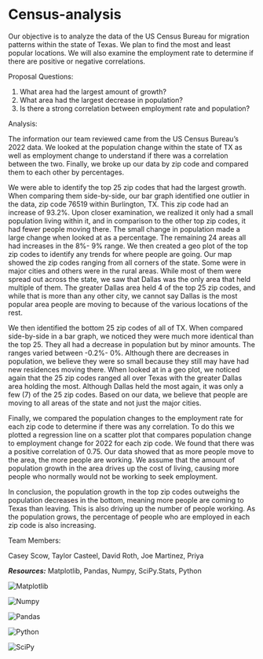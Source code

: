 # Census-analysis

Our objective is to analyze the data of the US Census Bureau for migration patterns within the state of Texas. 
We plan to find the most and least popular locations. We will also examine the employment rate to determine if there are positive or negative correlations.

Proposal Questions: 
1) What area had the largest amount of growth?
2) What area had the largest decrease in population?
3) Is there a strong correlation between employment rate and population?

Analysis:

The information our team reviewed came from the US Census Bureau’s 2022 data. We looked at the population change within the state of TX as well as employment change to understand if there was a correlation between the two. Finally, we broke up our data by zip code and compared them to each other by percentages. 

We were able to identify the top 25 zip codes that had the largest growth. When comparing them side-by-side, our bar graph identified one outlier in the data, zip code 76519 within Burlington, TX. This zip code had an increase of 93.2%. Upon closer examination, we realized it only had a small population living within it, and in comparison to the other top zip codes, it had fewer people moving there. The small change in population made a large change when looked at as a percentage. The remaining 24 areas all had increases in the 8%- 9% range. We then created a geo plot of the top zip codes to identify any trends for where people are going. Our map showed the zip codes ranging from all corners of the state. Some were in major cities and others were in the rural areas. While most of them were spread out across the state, we saw that Dallas was the only area that held multiple of them. The greater Dallas area held 4 of the top 25 zip codes, and while that is more than any other city, we cannot say Dallas is the most popular area people are moving to because of the various locations of the rest.

We then identified the bottom 25 zip codes of all of TX. When compared side-by-side in a bar graph, we noticed they were much more identical than the top 25. They all had a decrease in population but by minor amounts. The ranges varied between -0.2%- 0%. Although there are decreases in population, we believe they were so small because they still may have had new residences moving there. When looked at in a geo plot, we noticed again that the 25 zip codes ranged all over Texas with the greater Dallas area holding the most. Although Dallas held the most again, it was only a few (7) of the 25 zip codes. Based on our data, we believe that people are moving to all areas of the state and not just the major cities. 

Finally, we compared the population changes to the employment rate for each zip code to determine if there was any correlation. To do this we plotted a regression line on a scatter plot that compares population change to employment change for 2022 for each zip code. We found that there was a positive correlation of 0.75. Our data showed that as more people move to the area, the more people are working. We assume that the amount of population growth in the area drives up the cost of living, causing more people who normally would not be working to seek employment. 

In conclusion, the population growth in the top zip codes outweighs the population decreases in the bottom, meaning more people are coming to Texas than leaving. This is also driving up the number of people working. As the population grows, the percentage of people who are employed in each zip code is also increasing.   


Team Members:

Casey Scow, 
Taylor Casteel,
David Roth,
Joe Martinez,
Priya

***Resources:***
Matplotlib,
Pandas,
Numpy,
SciPy.Stats,
Python

![Matplotlib](https://github.com/CaseyScow/Census-analysis/assets/146591613/496e085a-7a92-44dc-ba58-b732cf43d103)

![Numpy](https://github.com/CaseyScow/Census-analysis/assets/146591613/de410f99-805c-4b9d-b681-eb87b0292e7e)

![Pandas](https://github.com/CaseyScow/Census-analysis/assets/146591613/09c2f553-594e-4621-bc09-8cc577322a31)

![Python](https://github.com/CaseyScow/Census-analysis/assets/146591613/4e1bffb2-b719-4cb1-88ba-e524092105bd)

![SciPy](https://github.com/CaseyScow/Census-analysis/assets/146591613/e8855068-4509-400a-9f72-f4b95d574a87)



	


